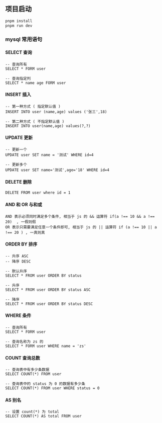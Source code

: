 ## 项目启动

```sh
pnpm install
pnpm run dev
```

### mysql 常用语句

#### SELECT 查询
```mysql
-- 查询所有 
SELECT * FORM user

-- 查询指定列 
SELECT * name age FORM user
```

#### INSERT 插入
```mysql
-- 第一种方式 ( 指定默认值 )
INSERT INTO user (name,age) values ('张三',18)
    
-- 第二种方式 ( 不指定默认值 )
INSERT INTO user(name,age) values(?,?) 
```

#### UPDATE 更新
```mysql
-- 更新一个
UPDATE user SET name = '测试' WHERE id=4

-- 更新多个 
UPDATE user SET name='测试',age='18' WHERE id=4
```

#### DELETE 删除
```mysql
DELETE FROM user where id = 1
```

#### AND 和 OR  与和或
```mysql
AND 表示必须同时满足多个条件, 相当于 js 的 && 运算符 if(a !== 10 && a !== 20)  , 一假则假 
OR 表示只需要满足任意一个条件即可, 相当于 js 的 || 运算符 if (a !== 10 || a !== 20 ) , 一真则真 
```

#### ORDER BY  排序  
```mysql
-- 升序 ASC 
-- 降序 DESC

-- 默认升序 
SELECT * FROM user ORDER BY status

-- 升序 
SELECT * FROM user ORDER BY status ASC

-- 降序 
SELECT * FROM user ORDER BY status DESC
```

#### WHERE 条件
```mysql
-- 查询所有 
SELECT * FORM user

-- 查询名称为 zs 的
SELECT * FORM user WHERE name = 'zs' 
```


#### COUNT 查询总数
```mysql
-- 查询表中有多少条数据 
SELECT COUNT(*) FROM user

-- 查询表中的 status 为 0 的数据有多少条 
SELECT COUNT(*) FROM user WHERE status = 0
```


#### AS 别名
```mysql
-- 设置 count(*) 为 total
SELECT COUNT(*) AS total FROM user
```


